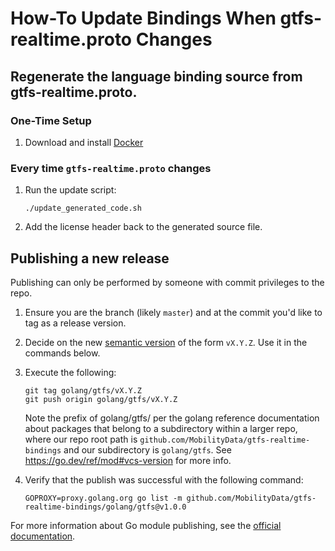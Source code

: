 # How-To Update Bindings When gtfs-realtime.proto Changes

## Regenerate the language binding source from gtfs-realtime.proto.

### One-Time Setup

1. Download and install [Docker](https://docs.docker.com/get-docker/)

### Every time `gtfs-realtime.proto` changes

1. Run the update script:

    ```
    ./update_generated_code.sh
    ```

1. Add the license header back to the generated source file.

## Publishing a new release

Publishing can only be performed by someone with commit privileges to the repo.

1. Ensure you are the branch (likely `master`) and at the commit you'd like to tag as a release version.

1. Decide on the new [semantic version](https://semver.org/spec/v2.0.0.html) of the form `vX.Y.Z`.  Use it in the commands below.

1. Execute the following:

   ```
   git tag golang/gtfs/vX.Y.Z
   git push origin golang/gtfs/vX.Y.Z
   ```

   Note the prefix of golang/gtfs/ per the golang reference documentation about packages that belong to a subdirectory within a larger repo, where our repo root path is `github.com/MobilityData/gtfs-realtime-bindings` and our subdirectory is `golang/gtfs`.  See https://go.dev/ref/mod#vcs-version for more info.

1. Verify that the publish was successful with the following command:

   ```
   GOPROXY=proxy.golang.org go list -m github.com/MobilityData/gtfs-realtime-bindings/golang/gtfs@v1.0.0
   ```

For more information about Go module publishing, see the [official documentation](https://go.dev/blog/publishing-go-modules).
